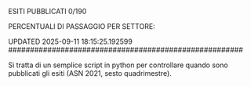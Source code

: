 ESITI PUBBLICATI 0/190 

PERCENTUALI DI PASSAGGIO PER SETTORE:

UPDATED 2025-09-11 18:15:25.192599
###################################################### 

Si tratta di un semplice script in python per controllare quando sono pubblicati gli esiti (ASN 2021, sesto quadrimestre).

